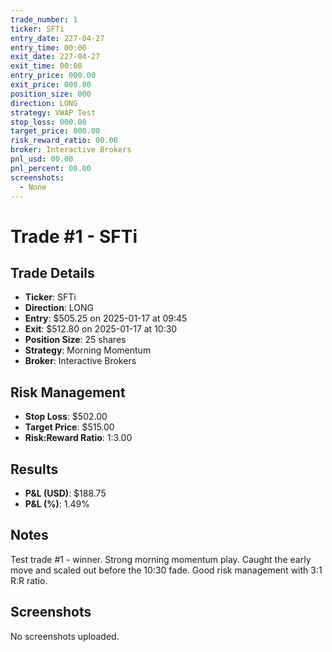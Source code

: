 ```yaml
---
trade_number: 1
ticker: SFTi
entry_date: 227-04-27
entry_time: 00:00
exit_date: 227-04-27
exit_time: 00:00
entry_price: 000.00
exit_price: 000.00
position_size: 000
direction: LONG
strategy: VWAP Test
stop_loss: 000.00
target_price: 000.00
risk_reward_ratio: 00.00
broker: Interactive Brokers
pnl_usd: 00.00
pnl_percent: 00.00
screenshots: 
  - None
---
```


# Trade #1 - SFTi

## Trade Details

- **Ticker**: SFTi
- **Direction**: LONG
- **Entry**: $505.25 on 2025-01-17 at 09:45
- **Exit**: $512.80 on 2025-01-17 at 10:30
- **Position Size**: 25 shares
- **Strategy**: Morning Momentum
- **Broker**: Interactive Brokers

## Risk Management

- **Stop Loss**: $502.00
- **Target Price**: $515.00
- **Risk:Reward Ratio**: 1:3.00

## Results

- **P&L (USD)**: $188.75
- **P&L (%)**: 1.49%

## Notes

Test trade #1 - winner. Strong morning momentum play. Caught the early move and scaled out before the 10:30 fade. Good risk management with 3:1 R:R ratio.

## Screenshots

No screenshots uploaded.
